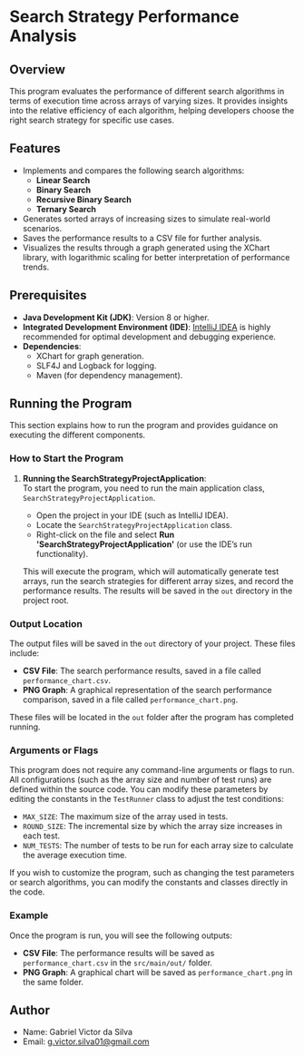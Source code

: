 # Search Strategy Performance Analysis

## Overview

This program evaluates the performance of different search algorithms in terms of execution time across arrays of varying sizes. It provides insights into the relative efficiency of each algorithm, helping developers choose the right search strategy for specific use cases.

## Features

- Implements and compares the following search algorithms:
    - **Linear Search**
    - **Binary Search**
    - **Recursive Binary Search**
    - **Ternary Search**
- Generates sorted arrays of increasing sizes to simulate real-world scenarios.
- Saves the performance results to a CSV file for further analysis.
- Visualizes the results through a graph generated using the XChart library, with logarithmic scaling for better interpretation of performance trends.

## Prerequisites

- **Java Development Kit (JDK)**: Version 8 or higher.
- **Integrated Development Environment (IDE)**: [IntelliJ IDEA](https://www.jetbrains.com/idea/) is highly recommended for optimal development and debugging experience.
- **Dependencies**:
    - XChart for graph generation.
    - SLF4J and Logback for logging.
    - Maven (for dependency management).



## Running the Program

This section explains how to run the program and provides guidance on executing the different components.

### How to Start the Program

1. **Running the SearchStrategyProjectApplication**:  
   To start the program, you need to run the main application class, `SearchStrategyProjectApplication`.

    - Open the project in your IDE (such as IntelliJ IDEA).
    - Locate the `SearchStrategyProjectApplication` class.
    - Right-click on the file and select **Run 'SearchStrategyProjectApplication'** (or use the IDE’s run functionality).

   This will execute the program, which will automatically generate test arrays, run the search strategies for different array sizes, and record the performance results. The results will be saved in the `out` directory in the project root.

### Output Location

The output files will be saved in the `out` directory of your project. These files include:

- **CSV File**: The search performance results, saved in a file called `performance_chart.csv`.
- **PNG Graph**: A graphical representation of the search performance comparison, saved in a file called `performance_chart.png`.

These files will be located in the `out` folder after the program has completed running.

### Arguments or Flags

This program does not require any command-line arguments or flags to run. All configurations (such as the array size and number of test runs) are defined within the source code. You can modify these parameters by editing the constants in the `TestRunner` class to adjust the test conditions:

- `MAX_SIZE`: The maximum size of the array used in tests.
- `ROUND_SIZE`: The incremental size by which the array size increases in each test.
- `NUM_TESTS`: The number of tests to be run for each array size to calculate the average execution time.

If you wish to customize the program, such as changing the test parameters or search algorithms, you can modify the constants and classes directly in the code.

### Example

Once the program is run, you will see the following outputs:
- **CSV File**: The performance results will be saved as `performance_chart.csv` in the `src/main/out/` folder.
- **PNG Graph**: A graphical chart will be saved as `performance_chart.png` in the same folder.


## Author

* Name: Gabriel Victor da Silva
* Email: g.victor.silva01@gmail.com





